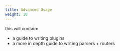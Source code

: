 ```yaml
---
title: Advanced Usage
weight: 10
---
```


this will contain:

- a guide to writing plugins
- a more in depth guide to writing parsers + routers
